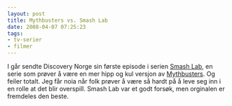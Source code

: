 ```yaml
---
layout: post
title: Mythbusters vs. Smash Lab
date: 2008-04-07 07:25:23
tags: 
- tv-serier
- filmer
---
```

I går sendte Discovery Norge sin første episode i serien <a href="http://www.discoverychannel.no/emea/smashlab.htm">Smash Lab</a>, en serie som prøver å være en mer hipp og kul versjon av <a href="http://www.discoverychannel.no/emea/mythbusters.htm">Mythbusters</a>. Og feiler totalt. Jeg får noia når folk prøver å være så hardt på å leve seg inn i en rolle at det blir overspill. Smash Lab var et godt forsøk, men orginalen er fremdeles den beste.
